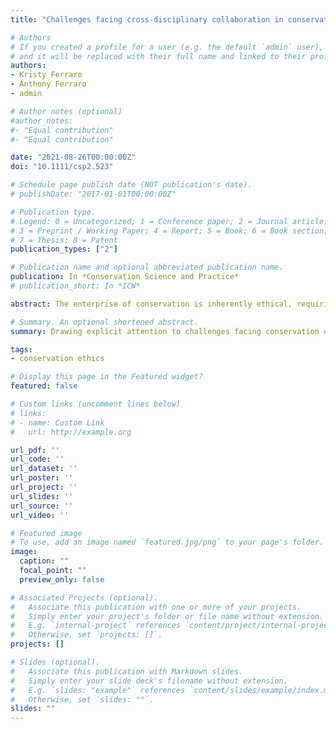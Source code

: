 ```yaml
---
title: "Challenges facing cross-disciplinary collaboration in conservation ethics"

# Authors
# If you created a profile for a user (e.g. the default `admin` user), write the username (folder name) here 
# and it will be replaced with their full name and linked to their profile.
authors:
- Kristy Ferraro
- Anthony Ferraro
- admin

# Author notes (optional)
#author_notes:
#- "Equal contribution"
#- "Equal contribution"

date: "2021-08-26T00:00:00Z"
doi: "10.1111/csp2.523"

# Schedule page publish date (NOT publication's date).
# publishDate: "2017-01-01T00:00:00Z"

# Publication type.
# Legend: 0 = Uncategorized; 1 = Conference paper; 2 = Journal article;
# 3 = Preprint / Working Paper; 4 = Report; 5 = Book; 6 = Book section;
# 7 = Thesis; 8 = Patent
publication_types: ["2"]

# Publication name and optional abbreviated publication name.
publication: In *Conservation Science and Practice*
# publication_short: In *ICW*

abstract: The enterprise of conservation is inherently ethical, requiring conservationists to navigate morally challenging problems. Working together, conservationists and ethicists have developed the field of conservation ethics. Yet, due to the deeply interdisciplinary nature of the field, conservation ethics faces a unique set of challenges. We first comment on the harm caused by reciprocal ignorance between some practicing conservationists and ethicists. We then explore the difficulties of creating a widely applied ethic, examining conversations surrounding the recently emerged virtue ethic, Compassionate Conservation. By bringing attention to these challenges, and highlighting medical bioethics as a touchstone of productive applied ethical theory, we can help the field avoid unproductive pitfalls, as well as facilitate positive and productive communication and collaboration between the various members of the different disciplines involved.

# Summary. An optional shortened abstract.
summary: Drawing explicit attention to challenges facing conservation ethics, in order to better facilitate productive communication and collaboration among practitioners and philosophers

tags:
- conservation ethics

# Display this page in the Featured widget?
featured: false

# Custom links (uncomment lines below)
# links:
# - name: Custom Link
#   url: http://example.org

url_pdf: ''
url_code: ''
url_dataset: ''
url_poster: ''
url_project: ''
url_slides: ''
url_source: ''
url_video: ''

# Featured image
# To use, add an image named `featured.jpg/png` to your page's folder. 
image:
  caption: ""
  focal_point: ""
  preview_only: false

# Associated Projects (optional).
#   Associate this publication with one or more of your projects.
#   Simply enter your project's folder or file name without extension.
#   E.g. `internal-project` references `content/project/internal-project/index.md`.
#   Otherwise, set `projects: []`.
projects: []

# Slides (optional).
#   Associate this publication with Markdown slides.
#   Simply enter your slide deck's filename without extension.
#   E.g. `slides: "example"` references `content/slides/example/index.md`.
#   Otherwise, set `slides: ""`.
slides: ""
---
```

